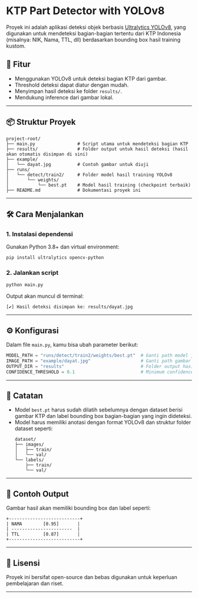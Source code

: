 # KTP Part Detector with YOLOv8

Proyek ini adalah aplikasi deteksi objek berbasis [Ultralytics YOLOv8](https://github.com/ultralytics/ultralytics), yang digunakan untuk mendeteksi bagian-bagian tertentu dari KTP Indonesia (misalnya: NIK, Nama, TTL, dll) berdasarkan bounding box hasil training kustom.

## 🚀 Fitur
- Menggunakan YOLOv8 untuk deteksi bagian KTP dari gambar.
- Threshold deteksi dapat diatur dengan mudah.
- Menyimpan hasil deteksi ke folder `results/`.
- Mendukung inference dari gambar lokal.

---

## 📦 Struktur Proyek

```
project-root/
├── main.py                # Script utama untuk mendeteksi bagian KTP
├── results/               # Folder output untuk hasil deteksi (hasil akan otomatis disimpan di sini)
├── example/
│   └── dayat.jpg          # Contoh gambar untuk diuji
├── runs/
│   └── detect/train2/     # Folder model hasil training YOLOv8
│       └── weights/
│           └── best.pt    # Model hasil training (checkpoint terbaik)
├── README.md              # Dokumentasi proyek ini
```

---

## 🛠️ Cara Menjalankan

### 1. Instalasi dependensi

Gunakan Python 3.8+ dan virtual environment:

```bash
pip install ultralytics opencv-python
```

### 2. Jalankan script

```bash
python main.py
```

Output akan muncul di terminal:

```
[✔] Hasil deteksi disimpan ke: results/dayat.jpg
```

---

## ⚙️ Konfigurasi

Dalam file `main.py`, kamu bisa ubah parameter berikut:

```python
MODEL_PATH = "runs/detect/train2/weights/best.pt"  # Ganti path model jika perlu
IMAGE_PATH = "example/dayat.jpg"                   # Ganti path gambar uji
OUTPUT_DIR = "results"                             # Folder output hasil deteksi
CONFIDENCE_THRESHOLD = 0.1                         # Minimum confidence untuk menampilkan deteksi
```

---

## 🧠 Catatan

- Model `best.pt` harus sudah dilatih sebelumnya dengan dataset berisi gambar KTP dan label bounding box bagian-bagian yang ingin dideteksi.
- Model harus memiliki anotasi dengan format YOLOv8 dan struktur folder dataset seperti:
  ```
  dataset/
  ├── images/
  │   ├── train/
  │   └── val/
  └── labels/
      ├── train/
      └── val/
  ```

---

## 📸 Contoh Output

Gambar hasil akan memiliki bounding box dan label seperti:

```
+---------------------------+
| NAMA        [0.95]       |
| -----------------------  |
| TTL         [0.87]       |
+---------------------------+
```

---

## 📄 Lisensi

Proyek ini bersifat open-source dan bebas digunakan untuk keperluan pembelajaran dan riset.

---
